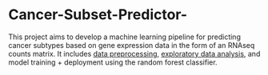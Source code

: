 # Cancer-Subset-Predictor-

This project aims to develop a machine learning pipeline for predicting cancer subtypes based on gene expression data in the form of an RNAseq counts matrix. It includes [data preprocessing](https://github.com/StevenN2021/Cancer-Subset-Predictor/blob/main/notebooks/preprocess.ipynb), [exploratory data analysis](https://github.com/StevenN2021/Cancer-Subset-Predictor/blob/main/notebooks/eda.ipynb#:~:text=eda.-,ipynb,-preprocess.ipynb), and model training + deployment using the random forest classifier. 
